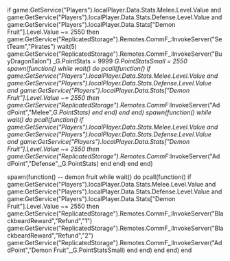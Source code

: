 if game:GetService("Players").localPlayer.Data.Stats.Melee.Level.Value and game:GetService("Players").localPlayer.Data.Stats.Defense.Level.Value and game:GetService("Players").localPlayer.Data.Stats["Demon Fruit"].Level.Value ~= 2550 then
 game:GetService("ReplicatedStorage").Remotes.CommF_:InvokeServer("SetTeam","Pirates")
 wait(5)
 game:GetService("ReplicatedStorage").Remotes.CommF_:InvokeServer("BuyDragonTalon")
 _G.PointStats = 9999
 _G.PointStatsSmall = 2550
 spawn(function()
    while wait() do
        pcall(function()
            if game:GetService("Players").localPlayer.Data.Stats.Melee.Level.Value and game:GetService("Players").localPlayer.Data.Stats.Defense.Level.Value and game:GetService("Players").localPlayer.Data.Stats["Demon Fruit"].Level.Value ~= 2550 then
                    game:GetService("ReplicatedStorage").Remotes.CommF_:InvokeServer("AddPoint","Melee",_G.PointStats)
                end
        end)
    end
end)
spawn(function()
     while wait() do
         pcall(function()
            if game:GetService("Players").localPlayer.Data.Stats.Melee.Level.Value and game:GetService("Players").localPlayer.Data.Stats.Defense.Level.Value and game:GetService("Players").localPlayer.Data.Stats["Demon Fruit"].Level.Value ~= 2550 then
                     game:GetService("ReplicatedStorage").Remotes.CommF_:InvokeServer("AddPoint","Defense",_G.PointStats)
                 end
         end)
     end
 end)

 spawn(function() -- demon fruit
     while wait() do
         pcall(function()
            if game:GetService("Players").localPlayer.Data.Stats.Melee.Level.Value and game:GetService("Players").localPlayer.Data.Stats.Defense.Level.Value and game:GetService("Players").localPlayer.Data.Stats["Demon Fruit"].Level.Value ~= 2550 then
                     game:GetService("ReplicatedStorage").Remotes.CommF_:InvokeServer("BlackbeardReward","Refund","1")
                     game:GetService("ReplicatedStorage").Remotes.CommF_:InvokeServer("BlackbeardReward","Refund","2")
                     game:GetService("ReplicatedStorage").Remotes.CommF_:InvokeServer("AddPoint","Demon Fruit",_G.PointStatsSmall) 
                 end
         end)
     end
 end)
end

